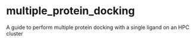 # multiple_protein_docking
A guide to perform multiple protein docking with a single ligand on an HPC cluster
